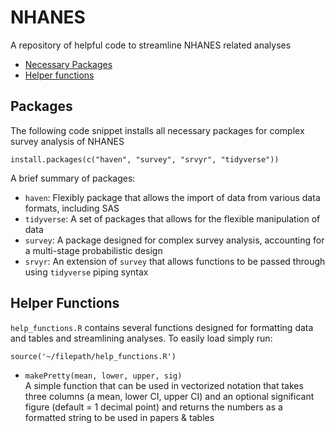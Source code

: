 # NHANES
A repository of helpful code to streamline NHANES related analyses

- [Necessary Packages](#Packages)
- [Helper functions](#HelperFunctions)


## Packages <span id="Packages"></span>
The following code snippet installs all necessary packages for complex survey analysis of NHANES

```{r}
install.packages(c("haven", "survey", "srvyr", "tidyverse"))
```

A brief summary of packages:
- ```haven```: Flexibly package that allows the import of data from various data formats, including SAS
- ```tidyverse```: A set of packages that allows for the flexible manipulation of data
- ```survey```: A package designed for complex survey analysis, accounting for a multi-stage probabilistic design
- ```srvyr```: An extension of ```survey``` that allows functions to be passed through using ```tidyverse``` piping syntax

## Helper Functions <span id="HelperFunctions"></span>
```help_functions.R``` contains several functions designed for formatting data and tables and streamlining analyses. To easily load simply run:
```{r}
source('~/filepath/help_functions.R')
```

- ```makePretty(mean, lower, upper, sig)```\
  A simple function that can be used in vectorized notation that takes three columns (a mean, lower CI, upper CI) and an optional significant figure (default = 1 decimal point) and returns the numbers as a formatted string to be used in papers & tables

